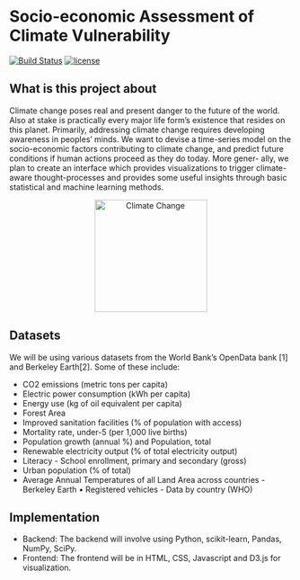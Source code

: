 # Socio-economic Assessment of Climate Vulnerability


[![Build Status](https://travis-ci.org/fchollet/keras.svg?branch=master)](https://github.com/freefinity-project/riskisreal)
[![license](https://img.shields.io/github/license/mashape/apistatus.svg?maxAge=2592000)](https://github.com/freefinity-project/riskisreal/blob/master/LICENSE)

## What is this project about
Climate change poses real and present danger to the future of the world. Also at stake is practically every major life form’s existence that resides on this planet. Primarily, addressing climate change requires developing awareness in peoples’ minds. We want to devise a time-series model on the socio-economic factors contributing to climate change, and predict future conditions if human actions proceed as they do today. More gener- ally, we plan to create an interface which provides visualizations to trigger climate-aware thought-processes and provides some useful insights through basic statistical and machine learning methods.

<p align="center">
<img src="https://scontent-lga3-1.xx.fbcdn.net/v/t1.0-9/17523715_1854956714753291_7113673353363182406_n.png?oh=4ce9602bba2cbbb959842f5e136a42b3&oe=59954BC3" alt="Climate Change" width="200" height="200" style="display: block; margin: 0 auto;" align="middle"/>
</p>

## Datasets
We will be using various datasets from the World Bank’s OpenData bank [1] and Berkeley Earth[2]. Some of these include:
- CO2 emissions (metric tons per capita)
- Electric power consumption (kWh per capita)
- Energy use (kg of oil equivalent per capita)
- Forest Area
- Improved sanitation facilities (% of population with access)
- Mortality rate, under-5 (per 1,000 live births)
- Population growth (annual %) and Population, total
- Renewable electricity output (% of total electricity output)
- Literacy - School enrollment, primary and secondary (gross)
- Urban population (% of total)
- Average Annual Temperatures of all Land Area across countries - Berkeley Earth • Registered vehicles - Data by country (WHO)


## Implementation
- Backend: The backend will involve using Python, scikit-learn, Pandas, NumPy, SciPy.
- Frontend: The frontend will be in HTML, CSS, Javascript and D3.js for visualization.
